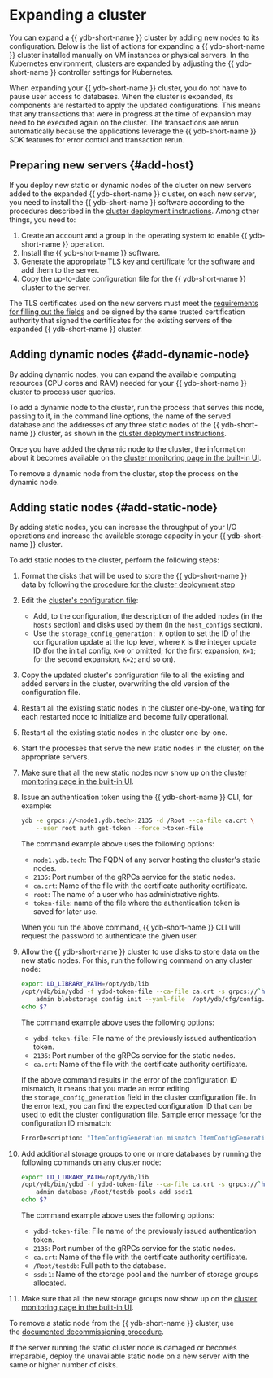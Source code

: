 # Expanding a cluster

You can expand a {{ ydb-short-name }} cluster by adding new nodes to its configuration. Below is the list of actions for expanding a {{ ydb-short-name }} cluster installed manually on VM instances or physical servers. In the Kubernetes environment, clusters are expanded by adjusting the {{ ydb-short-name }} controller settings for Kubernetes.

When expanding your {{ ydb-short-name }} cluster, you do not have to pause user access to databases. When the cluster is expanded, its components are restarted to apply the updated configurations. This means that any transactions that were in progress at the time of expansion may need to be executed again on the cluster. The transactions are rerun automatically because the applications leverage the {{ ydb-short-name }} SDK features for error control and transaction rerun.

## Preparing new servers {#add-host}

If you deploy new static or dynamic nodes of the cluster on new servers added to the expanded {{ ydb-short-name }} cluster, on each new server, you need to install the {{ ydb-short-name }} software according to the procedures described in the [cluster deployment instructions](../../deploy/manual/deploy-ydb-on-premises.md). Among other things, you need to:

1. Create an account and a group in the operating system to enable {{ ydb-short-name }} operation.
1. Install the {{ ydb-short-name }} software.
1. Generate the appropriate TLS key and certificate for the software and add them to the server.
1. Copy the up-to-date configuration file for the {{ ydb-short-name }} cluster to the server.

The TLS certificates used on the new servers must meet the [requirements for filling out the fields](../../deploy/manual/deploy-ydb-on-premises.md#tls-certificates) and be signed by the same trusted certification authority that signed the certificates for the existing servers of the expanded {{ ydb-short-name }} cluster.

## Adding dynamic nodes {#add-dynamic-node}

By adding dynamic nodes, you can expand the available computing resources (CPU cores and RAM) needed for your {{ ydb-short-name }} cluster to process user queries.

To add a dynamic node to the cluster, run the process that serves this node, passing to it, in the command line options, the name of the served database and the addresses of any three static nodes of the {{ ydb-short-name }} cluster, as shown in the [cluster deployment instructions](../../deploy/manual/deploy-ydb-on-premises.md#start-dynnode).

Once you have added the dynamic node to the cluster, the information about it becomes available on the [cluster monitoring page in the built-in UI](../../reference/embedded-ui/ydb-monitoring.md).

To remove a dynamic node from the cluster, stop the process on the dynamic node.

## Adding static nodes {#add-static-node}

By adding static nodes, you can increase the throughput of your I/O operations and increase the available storage capacity in your {{ ydb-short-name }} cluster.

To add static nodes to the cluster, perform the following steps:

1. Format the disks that will be used to store the {{ ydb-short-name }} data by following the [procedure for the cluster deployment step](../../deploy/manual/deploy-ydb-on-premises.md#prepare-disks)

1. Edit the [cluster's configuration file](../../deploy/manual/deploy-ydb-on-premises.md#config):
   * Add, to the configuration, the description of the added nodes (in the `hosts` section) and disks used by them (in the `host_configs` section).
   * Use the `storage_config_generation: K` option to set the ID of the configuration update at the top level, where `K` is the integer update ID (for the initial config, `K=0` or omitted; for the first expansion, `K=1`; for the second expansion, `K=2`; and so on).

1. Copy the updated cluster's configuration file to all the existing and added servers in the cluster, overwriting the old version of the configuration file.

1. Restart all the existing static nodes in the cluster one-by-one, waiting for each restarted node to initialize and become fully operational.

1. Restart all the existing static nodes in the cluster one-by-one.

1. Start the processes that serve the new static nodes in the cluster, on the appropriate servers.

1. Make sure that all the new static nodes now show up on the [cluster monitoring page in the built-in UI](../../reference/embedded-ui/ydb-monitoring.md).

1. Issue an authentication token using the {{ ydb-short-name }} CLI, for example:

   ```bash
   ydb -e grpcs://<node1.ydb.tech>:2135 -d /Root --ca-file ca.crt \
       --user root auth get-token --force >token-file
   ```

   The command example above uses the following options:
   * `node1.ydb.tech`: The FQDN of any server hosting the cluster's static nodes.
   * `2135`: Port number of the gRPCs service for the static nodes.
   * `ca.crt`: Name of the file with the certificate authority certificate.
   * `root`: The name of a user who has administrative rights.
   * `token-file`: name of the file where the authentication token is saved for later use.

   When you run the above command, {{ ydb-short-name }} CLI will request the password to authenticate the given user.

1. Allow the {{ ydb-short-name }} cluster to use disks to store data on the new static nodes. For this, run the following command on any cluster node:

   ```bash
   export LD_LIBRARY_PATH=/opt/ydb/lib
   /opt/ydb/bin/ydbd -f ydbd-token-file --ca-file ca.crt -s grpcs://`hostname -f`:2135 \
       admin blobstorage config init --yaml-file  /opt/ydb/cfg/config.yaml
   echo $?
   ```

   The command example above uses the following options:
   * `ydbd-token-file`: File name of the previously issued authentication token.
   * `2135`: Port number of the gRPCs service for the static nodes.
   * `ca.crt`: Name of the file with the certificate authority certificate.

   If the above command results in the error of the configuration ID mismatch, it means that you made an error editing the `storage_config_generation` field in the cluster configuration file. In the error text, you can find the expected configuration ID that can be used to edit the cluster configuration file. Sample error message for the configuration ID mismatch:

   ```protobuf
   ErrorDescription: "ItemConfigGeneration mismatch ItemConfigGenerationProvided# 0 ItemConfigGenerationExpected# 1"
   ```

2. Add additional storage groups to one or more databases by running the following commands on any cluster node:

   ```bash
   export LD_LIBRARY_PATH=/opt/ydb/lib
   /opt/ydb/bin/ydbd -f ydbd-token-file --ca-file ca.crt -s grpcs://`hostname -f`:2135 \
       admin database /Root/testdb pools add ssd:1
   echo $?
   ```

   The command example above uses the following options:
   * `ydbd-token-file`: File name of the previously issued authentication token.
   * `2135`: Port number of the gRPCs service for the static nodes.
   * `ca.crt`: Name of the file with the certificate authority certificate.
   * `/Root/testdb`: Full path to the database.
   * `ssd:1`: Name of the storage pool and the number of storage groups allocated.

3. Make sure that all the new storage groups now show up on the [cluster monitoring page in the built-in UI](../../reference/embedded-ui/ydb-monitoring.md).

To remove a static node from the {{ ydb-short-name }} cluster, use the [documented decommissioning procedure](../../devops/manual/decommissioning.md).

If the server running the static cluster node is damaged or becomes irreparable, deploy the unavailable static node on a new server with the same or higher number of disks.
